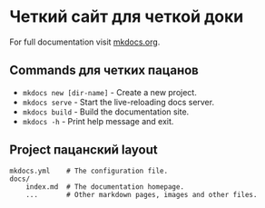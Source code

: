 # Четкий сайт для четкой доки

For full documentation visit [mkdocs.org](https://www.mkdocs.org).

## Commands для четких пацанов

* `mkdocs new [dir-name]` - Create a new project.
* `mkdocs serve` - Start the live-reloading docs server.
* `mkdocs build` - Build the documentation site.
* `mkdocs -h` - Print help message and exit.

## Project пацанский layout

    mkdocs.yml    # The configuration file.
    docs/
        index.md  # The documentation homepage.
        ...       # Other markdown pages, images and other files.
